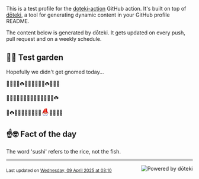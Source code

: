 This is a test profile for the [doteki-action](https://github.com/welpo/doteki-action) GitHub action. It's built on top of [dōteki](https://doteki.org), a tool for generating dynamic content in your GitHub profile README.

The content below is generated by dōteki. It gets updated on every push, pull request and on a weekly schedule.

## 👨‍🌾 Test garden

Hopefully we didn't get gnomed today…

<!-- garden start -->
🌸🌼🌻🌿☘️🌻🌷🌳🌱🍀🍄☘️🌸🌲🌹
<!-- garden end --><!-- garden start -->
🌳🌱🌸🐸🌸🌱🌱🐸🌲🌿🦋🌸🌲🌼☘️
<!-- garden end --><!-- garden start -->
🌺☘️🌸🥀🌻🌱🌿🐛🌳🌿<sub><img src="https://raw.githubusercontent.com/welpo/doteki-action/main/assets/gnomed.png" width="21" alt="Consider yourself gnomed"></sub>🌱🌳🐛🌲
<!-- garden end -->

## ☝️🤓 Fact of the day

<!-- did_you_know start -->
The word 'sushi' refers to the rice, not the fish.
<!-- did_you_know end -->

---

<a href="https://doteki.org"><img src="https://img.shields.io/badge/powered_by-d%C5%8Dteki-0?style=flat-square&labelColor=202b2d&color=5E936C" align="right" alt="Powered by dōteki"></a> <div style="text-align: left;"><sub>
<!-- last_updated start -->Last updated on <a href="https://github.com/welpo/doteki-action/actions/workflows/ci.yaml">Wednesday, 09 April 2025 at 03:10<!-- last_updated end --></sub></div>
